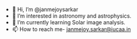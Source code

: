 - 👋 Hi, I’m @janmejoysarkar
- 👀 I’m interested in astronomy and astrophysics.
- 🌱 I’m currently learning Solar image analysis.
- 📫 How to reach me- janmejoy.sarkar@iucaa.in

<!---
janmejoysarkar/janmejoysarkar is a ✨ special ✨ repository because its `README.md` (this file) appears on your GitHub profile.
You can click the Preview link to take a look at your changes.
--->

